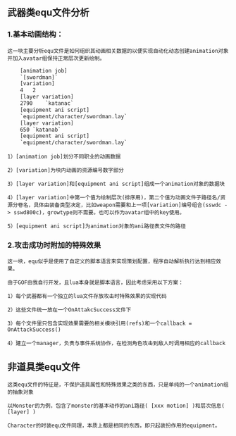 ## 武器类equ文件分析
### 1.基本动画结构：
    这一块主要分析equ文件是如何组织其动画相关数据的以便实现自动化动态创建animation对象并加入avatar组保持正常层次更新绘制。

```html
    [animation job]
    `[swordman]`
    [variation]
    4	2	
    [layer variation]
    2790	`katanac`
    [equipment ani script]
    `equipment/character/swordman.lay`
    [layer variation]
    650	`katanab`
    [equipment ani script]
    `equipment/character/swordman.lay`
```


    1）[animation job]划分不同职业的动画数据

    2）[variation]为块内动画的资源编号数字部分
    
    3）[layer variation]和[equipment ani script]组成一个animation对象的数据块
    
    4）[layer variation]中第一个值为绘制层次(排序用)，第二个值为动画文件子路径名/资源分卷名，具体由装备类型决定，比如weapon需要和上一项[variation]编号组合(sswdc -> sswd800c)，growtype则不需要。也可以作为avatar组中的key使用。

    5）[equipment ani script]为animation对象的ani路径表文件的路径


### 2.攻击成功时附加的特殊效果

    这一块，equ似乎是使用了自定义的脚本语言来实现策划配置，程序自动解析执行达到相应效果。
    
    由于GOF由我自行开发，且lua本身就是脚本语言，因此考虑采用以下方案：
    
    1）每个武器都有一个独立的lua文件存放攻击时特殊效果的实现代码
    
    2）这些文件统一放在一个OnAttakcSuccess文件下
    
    3）每个文件里只包含实现效果需要的相关模块引用(refs)和一个callback = OnAttackSuccess()

    4）建立一个manager，负责与事件系统协作，在检测角色攻击到敌人时调用相应的callback

## 非道具类equ文件

    这类equ文件的特征是，不保护道具属性和特殊效果之类的东西，只是单纯的一个animation组的抽象对象
    
    以Monster的为例，包含了monster的基本动作的ani路径( [xxx motion] )和层次信息( [layer] )
    
    Character的时装equ文件同理，本质上都是相同的东西，即只起装扮作用的equipment。